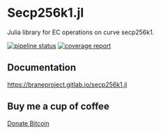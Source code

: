 # Secp256k1.jl

Julia library for EC operations on curve secp256k1.

[![pipeline status](https://gitlab.com/braneproject/secp256k1.jl/badges/master/pipeline.svg)](https://gitlab.com/braneproject/secp256k1.jl/commits/master)  [![coverage report](https://gitlab.com/braneproject/secp256k1.jl/badges/master/coverage.svg)](https://gitlab.com/braneproject/secp256k1.jl/commits/master)

## Documentation

https://braneproject.gitlab.io/secp256k1.jl

## Buy me a cup of coffee

[Donate Bitcoin](bitcoin:34nvxratCQcQgtbwxMJfkmmxwrxtShTn67)
